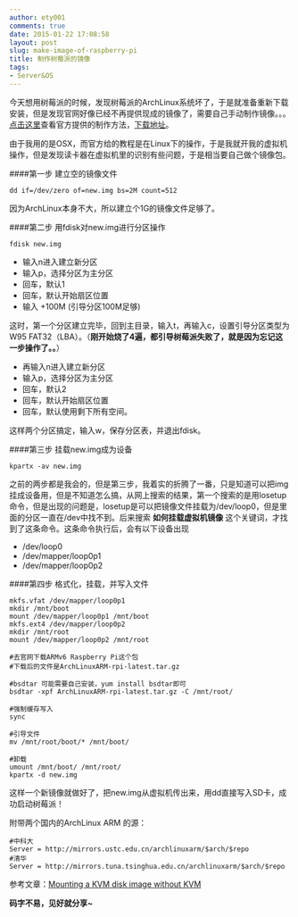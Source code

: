 ```yaml
---
author: ety001
comments: true
date: 2015-01-22 17:08:58
layout: post
slug: make-image-of-raspberry-pi
title: 制作树莓派的镜像
tags:
- Server&OS
---
```


今天想用树莓派的时候，发现树莓派的ArchLinux系统坏了，于是就准备重新下载安装，但是发现官网好像已经不再提供现成的镜像了，需要自己手动制作镜像。。。[点击这里](http://archlinuxarm.org/platforms/armv6/raspberry-pi)查看官方提供的制作方法，[下载地址](http://archlinuxarm.org/developers/downloads)。

由于我用的是OSX，而官方给的教程是在Linux下的操作，于是我就开我的虚拟机操作，但是发现读卡器在虚拟机里的识别有些问题，于是相当要自己做个镜像包。

####第一步 建立空的镜像文件

    dd if=/dev/zero of=new.img bs=2M count=512

因为ArchLinux本身不大，所以建立个1G的镜像文件足够了。

####第二步 用fdisk对new.img进行分区操作

    fdisk new.img

* 输入n进入建立新分区
* 输入p，选择分区为主分区
* 回车，默认1
* 回车，默认开始扇区位置
* 输入 +100M (引导分区100M足够)

这时，第一个分区建立完毕，回到主目录，输入t，再输入c，设置引导分区类型为W95 FAT32（LBA）。（****刚开始烧了4遍，都引导树莓派失败了，就是因为忘记这一步操作了。。****）

* 再输入n进入建立新分区
* 输入p，选择分区为主分区
* 回车，默认2
* 回车，默认开始扇区位置
* 回车，默认使用剩下所有空间。

这样两个分区搞定，输入w，保存分区表，并退出fdisk。

####第三步 挂载new.img成为设备

    kpartx -av new.img

之前的两步都是我会的，但是第三步，我着实的折腾了一番，只是知道可以把img挂成设备用，但是不知道怎么搞，从网上搜索的结果，第一个搜索的是用losetup命令，但是出现的问题是，losetup是可以把镜像文件挂载为/dev/loop0，但是里面的分区一直在/dev中找不到。后来搜索 **如何挂载虚拟机镜像** 这个关键词，才找到了这条命令。这条命令执行后，会有以下设备出现

* /dev/loop0
* /dev/mapper/loop0p1
* /dev/mapper/loop0p2

####第四步 格式化，挂载，并写入文件

    mkfs.vfat /dev/mapper/loop0p1
    mkdir /mnt/boot
    mount /dev/mapper/loop0p1 /mnt/boot
    mkfs.ext4 /dev/mapper/loop0p2
    mkdir /mnt/root
    mount /dev/mapper/loop0p2 /mnt/root

    #去官网下载ARMv6 Raspberry Pi这个包
    #下载后的文件是ArchLinuxARM-rpi-latest.tar.gz

    #bsdtar 可能需要自己安装，yum install bsdtar即可
    bsdtar -xpf ArchLinuxARM-rpi-latest.tar.gz -C /mnt/root/

    #强制缓存写入
    sync

    #引导文件
    mv /mnt/root/boot/* /mnt/boot/

    #卸载
    umount /mnt/boot/ /mnt/root/
    kpartx -d new.img

这样一个新镜像就做好了，把new.img从虚拟机传出来，用dd直接写入SD卡，成功启动树莓派！

附带两个国内的ArchLinux ARM 的源：

    #中科大
    Server = http://mirrors.ustc.edu.cn/archlinuxarm/$arch/$repo
    #清华
    Server = http://mirrors.tuna.tsinghua.edu.cn/archlinuxarm/$arch/$repo

参考文章：[Mounting a KVM disk image without KVM](http://dgc.uchicago.edu/20130530/mounting-a-kvm-disk-image-without-kvm/)

**码字不易，见好就分享~**
